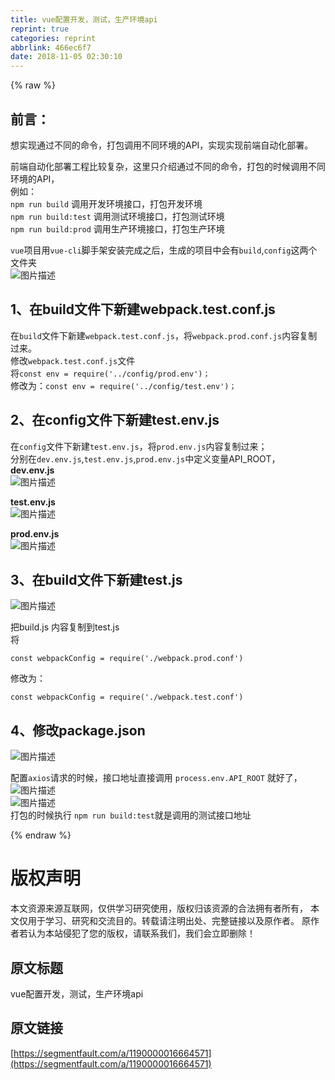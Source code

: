 ```yaml
---
title: vue配置开发，测试，生产环境api
reprint: true
categories: reprint
abbrlink: 466ec6f7
date: 2018-11-05 02:30:10
---
```


{% raw %}
<h2 id="articleHeader0"><strong>&#x524D;&#x8A00;&#xFF1A;</strong></h2><p>&#x60F3;&#x5B9E;&#x73B0;&#x901A;&#x8FC7;&#x4E0D;&#x540C;&#x7684;&#x547D;&#x4EE4;&#xFF0C;&#x6253;&#x5305;&#x8C03;&#x7528;&#x4E0D;&#x540C;&#x73AF;&#x5883;&#x7684;API&#xFF0C;&#x5B9E;&#x73B0;&#x5B9E;&#x73B0;&#x524D;&#x7AEF;&#x81EA;&#x52A8;&#x5316;&#x90E8;&#x7F72;&#x3002;</p><p>&#x524D;&#x7AEF;&#x81EA;&#x52A8;&#x5316;&#x90E8;&#x7F72;&#x5DE5;&#x7A0B;&#x6BD4;&#x8F83;&#x590D;&#x6742;&#xFF0C;&#x8FD9;&#x91CC;&#x53EA;&#x4ECB;&#x7ECD;&#x901A;&#x8FC7;&#x4E0D;&#x540C;&#x7684;&#x547D;&#x4EE4;&#xFF0C;&#x6253;&#x5305;&#x7684;&#x65F6;&#x5019;&#x8C03;&#x7528;&#x4E0D;&#x540C;&#x73AF;&#x5883;&#x7684;API&#xFF0C;<br>&#x4F8B;&#x5982;&#xFF1A;<br><code>npm run build</code> &#x8C03;&#x7528;&#x5F00;&#x53D1;&#x73AF;&#x5883;&#x63A5;&#x53E3;&#xFF0C;&#x6253;&#x5305;&#x5F00;&#x53D1;&#x73AF;&#x5883;<br><code>npm run build:test</code> &#x8C03;&#x7528;&#x6D4B;&#x8BD5;&#x73AF;&#x5883;&#x63A5;&#x53E3;&#xFF0C;&#x6253;&#x5305;&#x6D4B;&#x8BD5;&#x73AF;&#x5883;<br><code>npm run build:prod</code> &#x8C03;&#x7528;&#x751F;&#x4EA7;&#x73AF;&#x5883;&#x63A5;&#x53E3;&#xFF0C;&#x6253;&#x5305;&#x751F;&#x4EA7;&#x73AF;&#x5883;</p><p><code>vue</code>&#x9879;&#x76EE;&#x7528;<code>vue-cli</code>&#x811A;&#x624B;&#x67B6;&#x5B89;&#x88C5;&#x5B8C;&#x6210;&#x4E4B;&#x540E;&#xFF0C;&#x751F;&#x6210;&#x7684;&#x9879;&#x76EE;&#x4E2D;&#x4F1A;&#x6709;<code>build</code>,<code>config</code>&#x8FD9;&#x4E24;&#x4E2A;&#x6587;&#x4EF6;&#x5939;<br><span class="img-wrap"><img data-src="/img/bVbh5fB?w=702&amp;h=794" src="https://static.alili.tech/img/bVbh5fB?w=702&amp;h=794" alt="&#x56FE;&#x7247;&#x63CF;&#x8FF0;" title="&#x56FE;&#x7247;&#x63CF;&#x8FF0;" style="cursor:pointer;display:inline"></span></p><h2 id="articleHeader1">1&#x3001;&#x5728;build&#x6587;&#x4EF6;&#x4E0B;&#x65B0;&#x5EFA;webpack.test.conf.js</h2><p>&#x5728;<code>build</code>&#x6587;&#x4EF6;&#x4E0B;&#x65B0;&#x5EFA;<code>webpack.test.conf.js</code>&#xFF0C;&#x5C06;<code>webpack.prod.conf.js</code>&#x5185;&#x5BB9;&#x590D;&#x5236;&#x8FC7;&#x6765;&#x3002;<br>&#x4FEE;&#x6539;<code>webpack.test.conf.js</code>&#x6587;&#x4EF6;<br>&#x5C06;<code>const env = require(&apos;../config/prod.env&apos;)&#xFF1B;</code><br>&#x4FEE;&#x6539;&#x4E3A;&#xFF1A;<code>const env = require(&apos;../config/test.env&apos;)&#xFF1B;</code></p><h2 id="articleHeader2">2&#x3001;&#x5728;config&#x6587;&#x4EF6;&#x4E0B;&#x65B0;&#x5EFA;test.env.js</h2><p>&#x5728;<code>config</code>&#x6587;&#x4EF6;&#x4E0B;&#x65B0;&#x5EFA;<code>test.env.js</code>&#xFF0C;&#x5C06;<code>prod.env.js</code>&#x5185;&#x5BB9;&#x590D;&#x5236;&#x8FC7;&#x6765;&#xFF1B;<br>&#x5206;&#x522B;&#x5728;<code>dev.env.js</code>,<code>test.env.js</code>,<code>prod.env.js</code>&#x4E2D;&#x5B9A;&#x4E49;&#x53D8;&#x91CF;API_ROOT&#xFF0C;<br><strong>dev.env.js</strong><br><span class="img-wrap"><img data-src="/img/bVbh5i1?w=720&amp;h=290" src="https://static.alili.tech/img/bVbh5i1?w=720&amp;h=290" alt="&#x56FE;&#x7247;&#x63CF;&#x8FF0;" title="&#x56FE;&#x7247;&#x63CF;&#x8FF0;" style="cursor:pointer;display:inline"></span></p><p><strong>test.env.js</strong><br><span class="img-wrap"><img data-src="/img/bVbh5jl?w=1042&amp;h=284" src="https://static.alili.tech/img/bVbh5jl?w=1042&amp;h=284" alt="&#x56FE;&#x7247;&#x63CF;&#x8FF0;" title="&#x56FE;&#x7247;&#x63CF;&#x8FF0;" style="cursor:pointer;display:inline"></span></p><p><strong>prod.env.js</strong><br><span class="img-wrap"><img data-src="/img/bVbh5jt?w=1274&amp;h=254" src="https://static.alili.tech/img/bVbh5jt?w=1274&amp;h=254" alt="&#x56FE;&#x7247;&#x63CF;&#x8FF0;" title="&#x56FE;&#x7247;&#x63CF;&#x8FF0;" style="cursor:pointer;display:inline"></span></p><h2 id="articleHeader3">3&#x3001;&#x5728;build&#x6587;&#x4EF6;&#x4E0B;&#x65B0;&#x5EFA;test.js</h2><p><span class="img-wrap"><img data-src="/img/bVbh5kn?w=480&amp;h=422" src="https://static.alili.tech/img/bVbh5kn?w=480&amp;h=422" alt="&#x56FE;&#x7247;&#x63CF;&#x8FF0;" title="&#x56FE;&#x7247;&#x63CF;&#x8FF0;" style="cursor:pointer;display:inline"></span></p><p>&#x628A;build.js &#x5185;&#x5BB9;&#x590D;&#x5236;&#x5230;test.js<br>&#x5C06;</p><div class="widget-codetool" style="display:none"><div class="widget-codetool--inner"><span class="selectCode code-tool" data-toggle="tooltip" data-placement="top" title="" data-original-title="&#x5168;&#x9009;"></span> <span type="button" class="copyCode code-tool" data-toggle="tooltip" data-placement="top" data-clipboard-text="const webpackConfig = require(&apos;./webpack.prod.conf&apos;)
" title="" data-original-title="&#x590D;&#x5236;"></span> <span type="button" class="saveToNote code-tool" data-toggle="tooltip" data-placement="top" title="" data-original-title="&#x653E;&#x8FDB;&#x7B14;&#x8BB0;"></span></div></div><pre class="hljs javascript"><code><span class="hljs-keyword">const</span> webpackConfig = <span class="hljs-built_in">require</span>(<span class="hljs-string">&apos;./webpack.prod.conf&apos;</span>)
</code></pre><p>&#x4FEE;&#x6539;&#x4E3A;&#xFF1A;</p><div class="widget-codetool" style="display:none"><div class="widget-codetool--inner"><span class="selectCode code-tool" data-toggle="tooltip" data-placement="top" title="" data-original-title="&#x5168;&#x9009;"></span> <span type="button" class="copyCode code-tool" data-toggle="tooltip" data-placement="top" data-clipboard-text="const webpackConfig = require(&apos;./webpack.test.conf&apos;)
" title="" data-original-title="&#x590D;&#x5236;"></span> <span type="button" class="saveToNote code-tool" data-toggle="tooltip" data-placement="top" title="" data-original-title="&#x653E;&#x8FDB;&#x7B14;&#x8BB0;"></span></div></div><pre class="hljs javascript"><code><span class="hljs-keyword">const</span> webpackConfig = <span class="hljs-built_in">require</span>(<span class="hljs-string">&apos;./webpack.test.conf&apos;</span>)
</code></pre><h2 id="articleHeader4">4&#x3001;&#x4FEE;&#x6539;package.json</h2><p><span class="img-wrap"><img data-src="/img/bVbh5lD?w=1286&amp;h=218" src="https://static.alili.tech/img/bVbh5lD?w=1286&amp;h=218" alt="&#x56FE;&#x7247;&#x63CF;&#x8FF0;" title="&#x56FE;&#x7247;&#x63CF;&#x8FF0;" style="cursor:pointer;display:inline"></span></p><p>&#x914D;&#x7F6E;<code>axios</code>&#x8BF7;&#x6C42;&#x7684;&#x65F6;&#x5019;&#xFF0C;&#x63A5;&#x53E3;&#x5730;&#x5740;&#x76F4;&#x63A5;&#x8C03;&#x7528; <code>process.env.API_ROOT</code> &#x5C31;&#x597D;&#x4E86;&#xFF0C;<br><span class="img-wrap"><img data-src="/img/bVbh5np?w=558&amp;h=44" src="https://static.alili.tech/img/bVbh5np?w=558&amp;h=44" alt="&#x56FE;&#x7247;&#x63CF;&#x8FF0;" title="&#x56FE;&#x7247;&#x63CF;&#x8FF0;" style="cursor:pointer;display:inline"></span><br><span class="img-wrap"><img data-src="/img/bVbh5nu?w=638&amp;h=356" src="https://static.alili.tech/img/bVbh5nu?w=638&amp;h=356" alt="&#x56FE;&#x7247;&#x63CF;&#x8FF0;" title="&#x56FE;&#x7247;&#x63CF;&#x8FF0;" style="cursor:pointer;display:inline"></span><br>&#x6253;&#x5305;&#x7684;&#x65F6;&#x5019;&#x6267;&#x884C; <code>npm run build:test</code>&#x5C31;&#x662F;&#x8C03;&#x7528;&#x7684;&#x6D4B;&#x8BD5;&#x63A5;&#x53E3;&#x5730;&#x5740;</p>
{% endraw %}

# 版权声明
本文资源来源互联网，仅供学习研究使用，版权归该资源的合法拥有者所有，
本文仅用于学习、研究和交流目的。转载请注明出处、完整链接以及原作者。
原作者若认为本站侵犯了您的版权，请联系我们，我们会立即删除！

## 原文标题
vue配置开发，测试，生产环境api

## 原文链接
[https://segmentfault.com/a/1190000016664571](https://segmentfault.com/a/1190000016664571)

